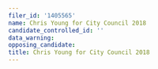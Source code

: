 ```yaml
---
filer_id: '1405565'
name: Chris Young for City Council 2018
candidate_controlled_id: ''
data_warning: 
opposing_candidate: 
title: Chris Young for City Council 2018
---
```

